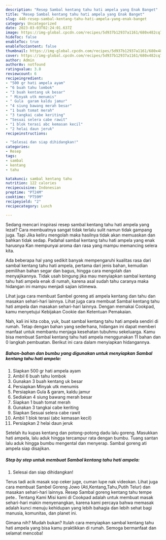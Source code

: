 ```yaml
---
description: "Resep Sambal kentang tahu hati ampela yang Enak Banget"
title: "Resep Sambal kentang tahu hati ampela yang Enak Banget"
slug: 440-resep-sambal-kentang-tahu-hati-ampela-yang-enak-banget
category: Uncategorized
date: 2023-03-03T02:24:01.637Z
image: https://img-global.cpcdn.com/recipes/5d937b12937a1161/680x482cq70/sambal-kentang-tahu-hati-ampela-foto-resep-utama.jpg
hideToc: false
enableToc: true
enableTocContent: false
thumbnail: https://img-global.cpcdn.com/recipes/5d937b12937a1161/680x482cq70/sambal-kentang-tahu-hati-ampela-foto-resep-utama.jpg
cover: https://img-global.cpcdn.com/recipes/5d937b12937a1161/680x482cq70/sambal-kentang-tahu-hati-ampela-foto-resep-utama.jpg
author: Admin
authorAv: notfound
ratingvalue: 3.8
reviewcount: 6
recipeingredient:
- "500 gr hati ampela ayam"
- "6 buah tahu lombok"
- "3 buah kentang uk besar"
- " Minyak utk menumis"
- " Gula  garam kaldu jamur"
- "4 siung bawang merah besar"
- "1 buah tomat merah"
- "3 tangkai cabe keriting"
- "Sesuai selera cabe rawit"
- "1 blok terasi abc kemasan kecil"
- "2 helai daun jeruk"
recipeinstructions:

- "Selesai dan siap dihidangkan!"
categories:
- Resep
tags:
- sambal
- kentang
- tahu

katakunci: sambal kentang tahu 
nutrition: 122 calories
recipecuisine: Indonesian
preptime: "PT24M"
cooktime: "PT59M"
recipeyield: "2"
recipecategory: Lunch

---
```



Sedang mencari inspirasi resep sambal kentang tahu hati ampela yang lezat? Cara membuatnya sangat tidak terlalu sulit namun tidak gampang juga. Tapi Jika keliru mengolah maka hasilnya tidak akan memuaskan dan bahkan tidak sedap. Padahal sambal kentang tahu hati ampela yang enak harusnya Kan mempunyai aroma dan rasa yang mampu memancing selera kita.


Ada beberapa hal yang sedikit banyak mempengaruhi kualitas rasa dari sambal kentang tahu hati ampela, pertama dari jenis bahan, kemudian pemilihan bahan segar dan bagus, hingga cara mengolah dan menyajikannya. Tidak usah bingung jika mau menyiapkan sambal kentang tahu hati ampela enak di rumah, karena asal sudah tahu caranya maka hidangan ini mampu menjadi sajian istimewa.

Lihat juga cara membuat Sambel goreng ati ampela kentang dan tahu dan masakan sehari-hari lainnya. Lihat juga cara membuat Sambal kentang tahu hati ampela dan masakan sehari-hari lainnya. Dengan memakai Cookpad, kamu menyetujui Kebijakan Cookie dan Ketentuan Pemakaian.


Nah, kali ini kita coba, yuk, buat sambal kentang tahu hati ampela sendiri di rumah. Tetap dengan bahan yang sederhana, hidangan ini dapat memberi manfaat untuk membantu menjaga kesehatan tubuhmu sekeluarga. Kamu bisa membuat Sambal kentang tahu hati ampela menggunakan 11 bahan dan 0 langkah pembuatan. Berikut ini cara dalam menyiapkan hidangannya.

<!--inarticleads1-->

##### Bahan-bahan dan bumbu yang digunakan untuk menyiapkan Sambal kentang tahu hati ampela:

1. Siapkan 500 gr hati ampela ayam
1. Ambil 6 buah tahu lombok
1. Gunakan 3 buah kentang uk besar
1. Persiapkan  Minyak utk menumis
1. Persiapkan  Gula &amp; garam, kaldu jamur
1. Sediakan 4 siung bawang merah besar
1. Siapkan 1 buah tomat merah
1. Gunakan 3 tangkai cabe keriting
1. Siapkan Sesuai selera cabe rawit
1. Ambil 1 blok terasi (abc kemasan kecil)
1. Persiapkan 2 helai daun jeruk


Setelah itu kupas kentang dan potong-potong dadu lalu goreng. Masukkan hati ampela, lalu aduk hingga tercampur rata dengan bumbu. Tuang santan lalu aduk hingga bumbu mengental dan menyerap. Sambal goreng ati ampela siap disajikan. 

<!--inarticleads2-->

##### Step by step untuk membuat Sambal kentang tahu hati ampela:


1. Selesai dan siap dihidangkan!

Terus tadi acik masak sop ceker juge, cuman lupe nak videokan. Lihat juga cara membuat Sambel Goreng Jowo (Ati,Kentang,Tahu,Putih Telur) dan masakan sehari-hari lainnya. Resep Sambal goreng kentang tahu tempe pete.. Tentang Kami Misi kami di Cookpad adalah untuk membuat masak sehari-hari makin menyenangkan, karena kami percaya bahwa memasak adalah kunci menuju kehidupan yang lebih bahagia dan lebih sehat bagi manusia, komunitas, dan planet ini. 

Gimana nih? Mudah bukan? Itulah cara menyiapkan sambal kentang tahu hati ampela yang bisa kamu praktikkan di rumah. Semoga bermanfaat dan selamat mencoba!
